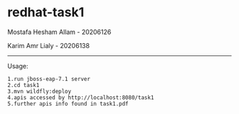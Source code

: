 # redhat-task1

Mostafa Hesham Allam - 20206126

Karim Amr Lialy - 20206138

---

Usage:

```
1.run jboss-eap-7.1 server
2.cd task1
3.mvn wildfly:deploy
4.apis accessed by http://localhost:8080/task1
5.further apis info found in task1.pdf
```
